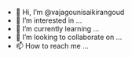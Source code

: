 - 👋 Hi, I’m @vajagounisaikirangoud
- 👀 I’m interested in ...
- 🌱 I’m currently learning ...
- 💞️ I’m looking to collaborate on ...
- 📫 How to reach me ...

<!---
vajagounisaikirangoud/vajagounisaikirangoud is a ✨ special ✨ repository because its `README.md` (this file) appears on your GitHub profile.
You can click the Preview link to take a look at your changes.
--->
